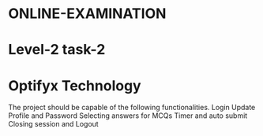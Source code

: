# ONLINE-EXAMINATION
# Level-2 task-2
# Optifyx Technology

The project should be capable of the
following functionalities.
Login
Update Profile and Password
Selecting answers for MCQs
Timer and auto submit
Closing session and Logout
